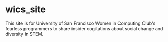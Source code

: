 # wics_site
This site is for University of San Francisco Women in Computing Club's fearless programmers to share insider cogitations about social change and diversity in STEM.
